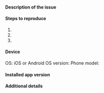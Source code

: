 #### Description of the issue


#### Steps to reproduce
1. 
2. 
3. 

#### Device
OS: iOS or Android
OS version: 
Phone model: 

#### Installed app version


#### Additional details
